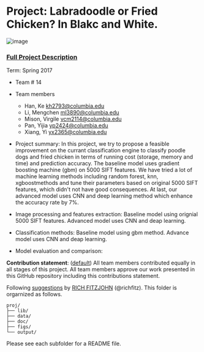 # Project: Labradoodle or Fried Chicken? In Blakc and White. 
![image](figs/poodleKFC.jpg)

### [Full Project Description](doc/project3_desc.html)

Term: Spring 2017

+ Team # 14
+ Team members
	+ Han, Ke kh2793@columbia.edu
	+ Li, Mengchen ml3890@columbia.edu
	+ Mison, Virgile vcm2114@columbia.edu
	+ Pan, Yijia yp2424@columbia.edu
	+ Xiang, Yi yx2365@columbia.edu

+ Project summary: In this project, we try to propose a feasible improvement on the currant classification engine to classify poodle dogs and fried chicken in terms of running cost (storage, memory and time) and prediction accuracy. The baseline model uses gradient boosting machine (gbm) on 5000 SIFT features. We have tried a lot of machine learning methods including random forest, knn, xgboostmethods and tune their parameters based on original 5000 SIFT features, which didn't not have good consequences. At last, our advanced model uses CNN and deep learning method which enhance the accuracy rate by 7%.
+ Image processing and features extraction: Baseline model using orignial 5000 SIFT features. Advanced model uses CNN and deap learning.
+ Classification methods: Baseline model using gbm method. Advance model uses CNN and deap learning. 
+ Model evaluation and comparison: 

**Contribution statement**: ([default](doc/a_note_on_contributions.md)) All team members contributed equally in all stages of this project. All team members approve our work presented in this GitHub repository including this contributions statement. 

Following [suggestions](http://nicercode.github.io/blog/2013-04-05-projects/) by [RICH FITZJOHN](http://nicercode.github.io/about/#Team) (@richfitz). This folder is orgarnized as follows.

```
proj/
├── lib/
├── data/
├── doc/
├── figs/
└── output/
```

Please see each subfolder for a README file.
